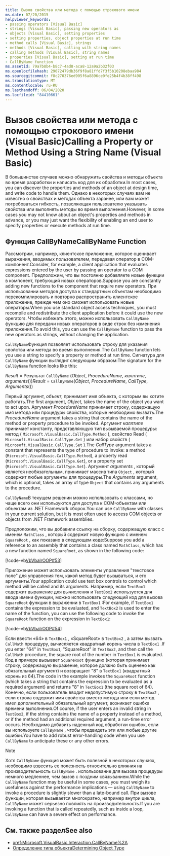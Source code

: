 ```yaml
---
title: Вызов свойства или метода с помощью строкового имени
ms.date: 07/20/2015
helpviewer_keywords:
- passing operators [Visual Basic]
- strings [Visual Basic], passing new operators as
- objects [Visual Basic], setting properties
- setting properties, object properties at run time
- method calls [Visual Basic], strings
- methods [Visual Basic], calling with string names
- calling methods [Visual Basic], string names
- properties [Visual Basic], setting at run time
- CallByName function
ms.assetid: 79a7b8b4-b8c7-4ad8-aca8-12a9a2b32f03
ms.openlocfilehash: 29072479db36f9f8a81ffd7f3f5b10208ebaa984
ms.sourcegitcommit: f8c270376ed905f6a8896ce0fe25b4f4b38ff498
ms.translationtype: MT
ms.contentlocale: ru-RU
ms.lasthandoff: 06/04/2020
ms.locfileid: "84410661"
---
```

# <a name="calling-a-property-or-method-using-a-string-name-visual-basic"></a><span data-ttu-id="28ab4-102">Вызов свойства или метода с помощью строкового имени (Visual Basic)</span><span class="sxs-lookup"><span data-stu-id="28ab4-102">Calling a Property or Method Using a String Name (Visual Basic)</span></span>
<span data-ttu-id="28ab4-103">В большинстве случаев можно обнаружить свойства и методы объекта во время разработки и написать код для их обработки.</span><span class="sxs-lookup"><span data-stu-id="28ab4-103">In most cases, you can discover the properties and methods of an object at design time, and write code to handle them.</span></span> <span data-ttu-id="28ab4-104">Однако в некоторых случаях вам не известно о свойствах и методах объекта заранее, или вам может потребоваться гибкость, позволяющая пользователю указывать свойства или выполнять методы во время выполнения.</span><span class="sxs-lookup"><span data-stu-id="28ab4-104">However, in some cases you may not know about an object's properties and methods in advance, or you may just want the flexibility of enabling an end user to specify properties or execute methods at run time.</span></span>  
  
## <a name="callbyname-function"></a><span data-ttu-id="28ab4-105">Функция CallByName</span><span class="sxs-lookup"><span data-stu-id="28ab4-105">CallByName Function</span></span>  
 <span data-ttu-id="28ab4-106">Рассмотрим, например, клиентское приложение, которое оценивает выражения, вводимых пользователем, передавая оператор в COM-компонент.</span><span class="sxs-lookup"><span data-stu-id="28ab4-106">Consider, for example, a client application that evaluates expressions entered by the user by passing an operator to a COM component.</span></span> <span data-ttu-id="28ab4-107">Предположим, что вы постоянно добавляете новые функции в компонент, требующий новых операторов.</span><span class="sxs-lookup"><span data-stu-id="28ab4-107">Suppose you are constantly adding new functions to the component that require new operators.</span></span> <span data-ttu-id="28ab4-108">При использовании методов доступа к стандартным объектам необходимо перекомпилировать и повторно распространить клиентское приложение, прежде чем оно сможет использовать новые операторы.</span><span class="sxs-lookup"><span data-stu-id="28ab4-108">When you use standard object access techniques, you must recompile and redistribute the client application before it could use the new operators.</span></span> <span data-ttu-id="28ab4-109">Чтобы избежать этого, можно использовать `CallByName` функцию для передачи новых операторов в виде строк без изменения приложения.</span><span class="sxs-lookup"><span data-stu-id="28ab4-109">To avoid this, you can use the `CallByName` function to pass the new operators as strings, without changing the application.</span></span>  
  
 <span data-ttu-id="28ab4-110">`CallByName`Функция позволяет использовать строку для указания свойства или метода во время выполнения.</span><span class="sxs-lookup"><span data-stu-id="28ab4-110">The `CallByName` function lets you use a string to specify a property or method at run time.</span></span> <span data-ttu-id="28ab4-111">Сигнатура для `CallByName` функции выглядит следующим образом:</span><span class="sxs-lookup"><span data-stu-id="28ab4-111">The signature for the `CallByName` function looks like this:</span></span>  
  
 <span data-ttu-id="28ab4-112">*Result*  =  Результат `CallByName` (*Object*, *ProcedureName*, *каллтипе*, *arguments*())</span><span class="sxs-lookup"><span data-stu-id="28ab4-112">*Result* = `CallByName`(*Object*, *ProcedureName*, *CallType*, *Arguments*())</span></span>  
  
 <span data-ttu-id="28ab4-113">Первый аргумент, *объект*, принимает имя объекта, с которым вы хотите работать.</span><span class="sxs-lookup"><span data-stu-id="28ab4-113">The first argument, *Object*, takes the name of the object you want to act upon.</span></span> <span data-ttu-id="28ab4-114">Аргумент *ProcedureName* принимает строку, содержащую имя метода или процедуры свойства, которые необходимо вызвать.</span><span class="sxs-lookup"><span data-stu-id="28ab4-114">The *ProcedureName* argument takes a string that contains the name of the method or property procedure to be invoked.</span></span> <span data-ttu-id="28ab4-115">Аргумент *каллтипе* принимает константу, представляющую тип вызываемой процедуры: метод ( `Microsoft.VisualBasic.CallType.Method` ), свойство Read ( `Microsoft.VisualBasic.CallType.Get` ) или набор свойств ( `Microsoft.VisualBasic.CallType.Set` ).</span><span class="sxs-lookup"><span data-stu-id="28ab4-115">The *CallType* argument takes a constant that represents the type of procedure to invoke: a method (`Microsoft.VisualBasic.CallType.Method`), a property read (`Microsoft.VisualBasic.CallType.Get`), or a property set (`Microsoft.VisualBasic.CallType.Set`).</span></span> <span data-ttu-id="28ab4-116">Аргумент *arguments* , который является необязательным, принимает массив типа `Object` , который содержит любые аргументы для процедуры.</span><span class="sxs-lookup"><span data-stu-id="28ab4-116">The *Arguments* argument, which is optional, takes an array of type `Object` that contains any arguments to the procedure.</span></span>  
  
 <span data-ttu-id="28ab4-117">`CallByName`В текущем решении можно использовать с классами, но чаще всего они используются для доступа к COM-объектам или объектам из .NET Framework сборок.</span><span class="sxs-lookup"><span data-stu-id="28ab4-117">You can use `CallByName` with classes in your current solution, but it is most often used to access COM objects or objects from .NET Framework assemblies.</span></span>  
  
 <span data-ttu-id="28ab4-118">Предположим, что вы добавили ссылку на сборку, содержащую класс с именем `MathClass` , который содержит новую функцию с именем `SquareRoot` , как показано в следующем коде:</span><span class="sxs-lookup"><span data-stu-id="28ab4-118">Suppose you add a reference to an assembly that contains a class named `MathClass`, which has a new function named `SquareRoot`, as shown in the following code:</span></span>  
  
 [!code-vb[VbVbalrOOP#53](~/samples/snippets/visualbasic/VS_Snippets_VBCSharp/VbVbalrOOP/VB/OOP.vb#53)]  
  
 <span data-ttu-id="28ab4-119">Приложение может использовать элементы управления "текстовое поле" для управления тем, какой метод будет вызываться, и его аргументы.</span><span class="sxs-lookup"><span data-stu-id="28ab4-119">Your application could use text box controls to control which method will be called and its arguments.</span></span> <span data-ttu-id="28ab4-120">Например, если `TextBox1` содержит выражение для вычисления и `TextBox2` используется для ввода имени функции, можно использовать следующий код для вызова `SquareRoot` функции в выражении в `TextBox1` :</span><span class="sxs-lookup"><span data-stu-id="28ab4-120">For example, if `TextBox1` contains the expression to be evaluated, and `TextBox2` is used to enter the name of the function, you can use the following code to invoke the `SquareRoot` function on the expression in `TextBox1`:</span></span>  
  
 [!code-vb[VbVbalrOOP#54](~/samples/snippets/visualbasic/VS_Snippets_VBCSharp/VbVbalrOOP/VB/OOP.vb#54)]  
  
 <span data-ttu-id="28ab4-121">Если ввести «64» в `TextBox1` , «SquareRoot» в `TextBox2` , а затем вызвать `CallMath` процедуру, вычисляется квадратный корень числа в `TextBox1` .</span><span class="sxs-lookup"><span data-stu-id="28ab4-121">If you enter "64" in `TextBox1`, "SquareRoot" in `TextBox2`, and then call the `CallMath` procedure, the square root of the number in `TextBox1` is evaluated.</span></span> <span data-ttu-id="28ab4-122">Код в примере вызывает `SquareRoot` функцию (которая принимает строку, содержащую выражение, которое должно быть оценено как обязательный аргумент) и возвращает "8" в `TextBox1` (квадратный корень из 64).</span><span class="sxs-lookup"><span data-stu-id="28ab4-122">The code in the example invokes the `SquareRoot` function (which takes a string that contains the expression to be evaluated as a required argument) and returns "8" in `TextBox1` (the square root of 64).</span></span> <span data-ttu-id="28ab4-123">Конечно, если пользователь вводит недопустимую строку в `TextBox2` , если строка содержит имя свойства вместо метода или если метод имел дополнительный обязательный аргумент, возникает ошибка времени выполнения.</span><span class="sxs-lookup"><span data-stu-id="28ab4-123">Of course, if the user enters an invalid string in `TextBox2`, if the string contains the name of a property instead of a method, or if the method had an additional required argument, a run-time error occurs.</span></span> <span data-ttu-id="28ab4-124">Необходимо добавить надежный код обработки ошибок, если вы используете `CallByName` , чтобы предвидеть эти или любые другие ошибки.</span><span class="sxs-lookup"><span data-stu-id="28ab4-124">You have to add robust error-handling code when you use `CallByName` to anticipate these or any other errors.</span></span>  
  
> [!NOTE]
> <span data-ttu-id="28ab4-125">Хотя `CallByName` функция может быть полезной в некоторых случаях, необходимо взвесить ее полезность относительно влияния на производительность `CallByName` . использование для вызова процедуры немного медленнее, чем вызов с поздним связыванием.</span><span class="sxs-lookup"><span data-stu-id="28ab4-125">While the `CallByName` function may be useful in some cases, you must weigh its usefulness against the performance implications — using `CallByName` to invoke a procedure is slightly slower than a late-bound call.</span></span> <span data-ttu-id="28ab4-126">При вызове функции, которая вызывается многократно, например внутри цикла, `CallByName` может серьезно повлиять на производительность.</span><span class="sxs-lookup"><span data-stu-id="28ab4-126">If you are invoking a function that is called repeatedly, such as inside a loop, `CallByName` can have a severe effect on performance.</span></span>  
  
## <a name="see-also"></a><span data-ttu-id="28ab4-127">См. также раздел</span><span class="sxs-lookup"><span data-stu-id="28ab4-127">See also</span></span>

- <xref:Microsoft.VisualBasic.Interaction.CallByName%2A>
- [<span data-ttu-id="28ab4-128">Определение типа объекта</span><span class="sxs-lookup"><span data-stu-id="28ab4-128">Determining Object Type</span></span>](determining-object-type.md)
